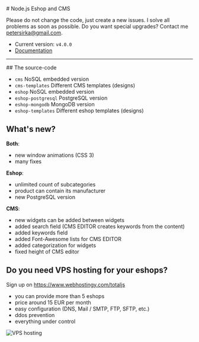 # Node.js Eshop and CMS

Please do not change the code, just create a new issues. I solve all problems as soon as possible. Do you want special upgrades? Contact me <petersirka@gmail.com>.

- Current version: `v4.0.0`
- [Documentation](http://docs.totaljs.com/eshop-cms/latest.html)

---

## The source-code

- `cms` NoSQL embedded version
- `cms-templates` Different CMS templates (designs)
- `eshop` NoSQL embedded version
- `eshop-postgresql` PostgreSQL version
- `eshop-mongodb` MongoDB version
- `eshop-templates` Different eshop templates (designs)

## What's new?

__Both__:

- new window animations (CSS 3)
- many fixes

__Eshop__:

- unlimited count of subcategories
- product can contain its manufacturer
- new PostgreSQL version

__CMS__:

- new widgets can be added between widgets
- added search field (CMS EDITOR creates keywords from the content)
- added keywords field
- added Font-Awesome lists for CMS EDITOR
- added categorization for widgets
- fixed height of CMS editor

## Do you need VPS hosting for your eshops?

Sign up on <https://www.webhostingy.com/totaljs>

- you can provide more than 5 eshops
- price around 15 EUR per month
- easy configuration (DNS, Mail / SMTP, FTP, SFTP, etc.)
- ddos prevention
- everything under control

![VPS hosting](https://www.totaljs.com/img/eshop-vps-hosting.jpg)